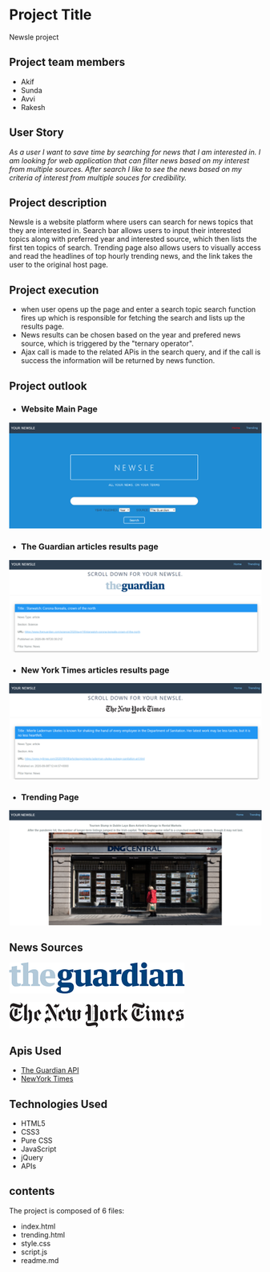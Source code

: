 # Project Title
Newsle project

## Project team members
* Akif
* Sunda
* Avvi
* Rakesh

## User Story
_As a user I want to save time by searching for news that I am interested in.
I am looking for web application that can filter news based on my interest from multiple sources.
After search I like to see the news based on my criteria of interest from multiple souces for credibility._


## Project description

Newsle is a website platform where users can search for news topics that they are interested in.
Search bar allows users to input their interested topics along with preferred year and interested source, which then lists the first ten topics of search.
Trending page also allows users to visually access and read the headlines of top hourly trending news, and the link takes the user to the original host page.

## Project execution

* when user opens up the page and enter a search topic search function fires up which is responsible for fetching the search and lists up the results page.
* News results can be chosen based on the year and prefered news source, which is triggered by the "ternary operator".
* Ajax call is made to the related APis in  the search query, and if the call is success the information will be returned by news function.

## Project outlook
* ### Website Main Page 
![Website logo](https://github.com/Akif448/newsle-project/blob/master/assets/main_page_logo.PNG)

* ### The Guardian articles results page 
![The Guardian articles loading page](https://github.com/Akif448/newsle-project/blob/master/assets/the_guardian_result.PNG)

* ### New York Times articles results page
![New York Times articles loading page](https://github.com/Akif448/newsle-project/blob/master/assets/the_newyorktimes_results.PNG)

* ### Trending Page
![Trending page](https://github.com/Akif448/newsle-project/blob/master/assets/trending_new.PNG)

## News Sources

![Guardian Logo](https://github.com/Akif448/newsle-project/blob/master/assets/The_Guardian_logo.png)<br>

![New York Times Logo](https://github.com/Akif448/newsle-project/blob/master/assets/The_New_York_Times_logo.png)

## Apis Used 

* [The Guardian API](https://open-platform.theguardian.com/ "The Guardian Api")
* [NewYork Times](https://developer.nytimes.com/ "NewYork Times Api")

## Technologies Used

* HTML5
* CSS3
* Pure CSS
* JavaScript
* jQuery
* APIs

## contents
The project is composed of 6 files:
* index.html
* trending.html
* style.css
* script.js
* readme.md



